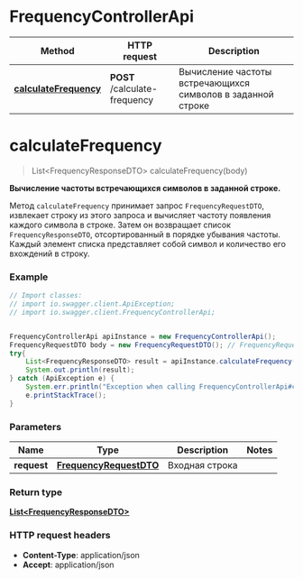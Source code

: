 # FrequencyControllerApi

| Method                                                 | HTTP request                  | Description                                                 |
|--------------------------------------------------------|-------------------------------|-------------------------------------------------------------|
| [**calculateFrequency**](README.md#calculateFrequency) | **POST** /calculate-frequency | Вычисление частоты встречающихся символов в заданной строке |

<a name="calculateFrequency"></a>
# **calculateFrequency**
> List&lt;FrequencyResponseDTO&gt; calculateFrequency(body)

**Вычисление частоты встречающихся символов в заданной строке.**

Метод `calculateFrequency` принимает запрос `FrequencyRequestDTO`, извлекает строку из этого запроса и вычисляет частоту появления каждого символа в строке. 
Затем он возвращает список `FrequencyResponseDTO`, отсортированный в порядке убывания частоты. Каждый элемент списка представляет собой символ и количество его вхождений в строку.

### Example
```java
// Import classes:
// import io.swagger.client.ApiException;
// import io.swagger.client.FrequencyControllerApi;


FrequencyControllerApi apiInstance = new FrequencyControllerApi();
FrequencyRequestDTO body = new FrequencyRequestDTO(); // FrequencyRequestDTO |
try{
    List<FrequencyResponseDTO> result = apiInstance.calculateFrequency(body);
    System.out.println(result);
} catch (ApiException e) {
    System.err.println("Exception when calling FrequencyControllerApi#calculateFrequency");
    e.printStackTrace();
}
```

### Parameters

| Name        | Type                                              | Description    | Notes |
|-------------|---------------------------------------------------|----------------|-------|
| **request** | [**FrequencyRequestDTO**](FrequencyRequestDTO.md) | Входная строка |       |

### Return type

[**List&lt;FrequencyResponseDTO&gt;**](FrequencyResponseDTO.md)

### HTTP request headers

- **Content-Type**: application/json
- **Accept**: application/json